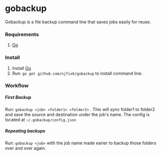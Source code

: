 # gobackup

Gobackup is a file backup command line that saves jobs easily for reuse.

### Requirements
1. [Go](https://golang.org/)

### Install
1. Install [Go](https://golang.org/)
2. Run: `go get github.com/njfix6/gobackup` to install command line.

### Workflow
##### First Backup
Run: `gobackup <job> <folder1> <folder2>` . This will sync folder1 to folder2 and save the source and destination under the job's name. The config is located at `~/.gobackup/config.json`
##### Repeating backups
Run: `gobackup <job>` with the job name made earier to backup those folders over and over again.
